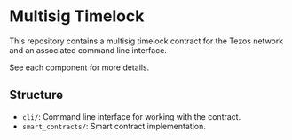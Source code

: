 # Multisig Timelock

This repository contains a multisig timelock contract for the Tezos network and an associated command line interface. 

See each component for more details.

## Structure

- `cli/`: Command line interface for working with the contract.
- `smart_contracts/`: Smart contract implementation.

